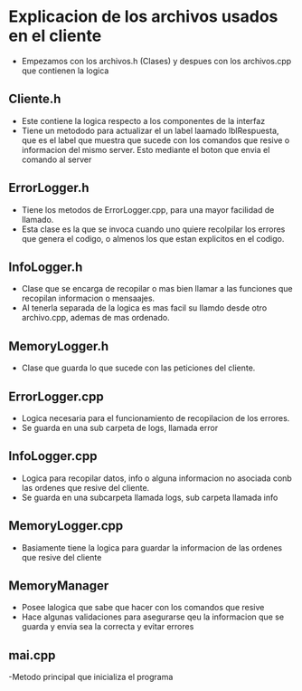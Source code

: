 # Explicacion de los archivos usados en el cliente

* Empezamos con los archivos.h (Clases) y despues con los archivos.cpp que contienen la logica

## Cliente.h
- Este contiene la logica respecto a los componentes de la interfaz
- Tiene un metododo para actualizar el un label laamado lblRespuesta, que es el label que muestra que sucede con los comandos que resive o informacion del mismo server. Esto mediante el boton que envia el comando al server

## ErrorLogger.h
  - Tiene los metodos de ErrorLogger.cpp, para una mayor facilidad de llamado.
  - Esta clase es la que se invoca cuando uno quiere recolpilar los errores que genera el codigo, o almenos los que estan explicitos en el codigo.

## InfoLogger.h
- Clase que se encarga de recopilar o mas bien llamar a las funciones que recopilan informacion o mensaajes.
- Al tenerla separada de la logica es mas facil su llamdo desde otro archivo.cpp, ademas de mas ordenado.

## MemoryLogger.h
- Clase que guarda lo que sucede con las peticiones del cliente.

  

## ErrorLogger.cpp
- Logica necesaria para el funcionamiento de recopilacion de los errores.
- Se guarda en una sub carpeta de logs, llamada error

## InfoLogger.cpp
- Logica para recopilar datos, info o alguna informacion no asociada conb las ordenes que resive del cliente.
-  Se guarda en una subcarpeta llamada logs, sub carpeta llamada info

## MemoryLogger.cpp
- Basiamente tiene la logica para guardar la informacion de las ordenes que resive del cliente
  
## MemoryManager
- Posee lalogica que sabe que hacer con los comandos que resive
- Hace algunas validaciones para asegurarse qeu la informacion que se guarda y envia sea la correcta y evitar errores

## mai.cpp
-Metodo principal que inicializa el programa



    
